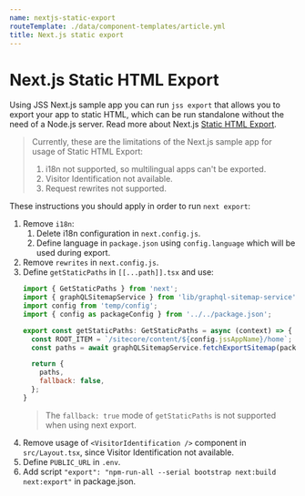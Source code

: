 ```yaml
---
name: nextjs-static-export
routeTemplate: ./data/component-templates/article.yml
title: Next.js static export
---
```


# Next.js Static HTML Export

Using JSS Next.js sample app you can run `jss export` that allows you to export your app to static HTML, which can be run standalone without the need of a Node.js server. Read more about Next.js [Static HTML Export](https://nextjs.org/docs/advanced-features/static-html-export).

> Currently, these are the limitations of the Next.js sample app for usage of Static HTML Export:
> 1. i18n not supported, so multilingual apps can't be exported.
> 1. Visitor Identification not available.
> 1. Request rewrites not supported.

These instructions you should apply in order to run `next export`:
1. Remove `i18n`:
	1. Delete i18n configuration in `next.config.js`.
	1. Define language in `package.json` using `config.language` which will be used during export.
1. Remove `rewrites` in `next.config.js`.
1. Define `getStaticPaths` in `[[...path]].tsx` and use:
	```js
	import { GetStaticPaths } from 'next';
	import { graphQLSitemapService } from 'lib/graphql-sitemap-service';
	import config from 'temp/config';
	import { config as packageConfig } from '../../package.json';

	export const getStaticPaths: GetStaticPaths = async (context) => {
	  const ROOT_ITEM = `/sitecore/content/${config.jssAppName}/home`;
	  const paths = await graphQLSitemapService.fetchExportSitemap(packageConfig.language, ROOT_ITEM);

	  return {
    	paths,
    	fallback: false,
	  };
	}
	```
	> The `fallback: true` mode of `getStaticPaths` is not supported when using next export.
1. Remove usage of `<VisitorIdentification />` component in `src/Layout.tsx`, since Visitor Identification not available.
1. Define `PUBLIC_URL` in `.env`.
1. Add script `"export": "npm-run-all --serial bootstrap next:build next:export"` in package.json.
